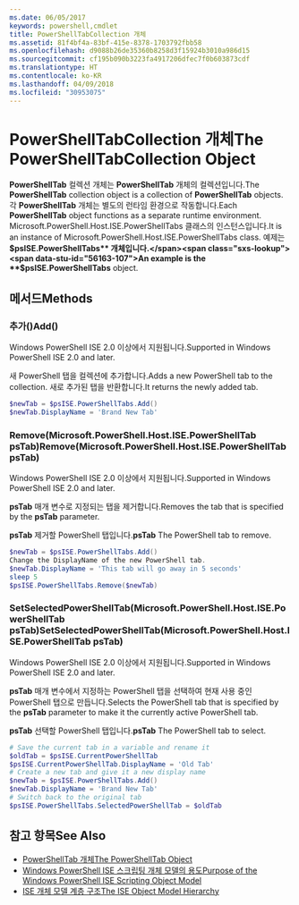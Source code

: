```yaml
---
ms.date: 06/05/2017
keywords: powershell,cmdlet
title: PowerShellTabCollection 개체
ms.assetid: 81f4bf4a-83bf-415e-8378-1703792fbb58
ms.openlocfilehash: d9088b26de35360b8258d3f15924b3010a986d15
ms.sourcegitcommit: cf195b090b3223fa4917206dfec7f0b603873cdf
ms.translationtype: HT
ms.contentlocale: ko-KR
ms.lasthandoff: 04/09/2018
ms.locfileid: "30953075"
---
```

# <a name="the-powershelltabcollection-object"></a><span data-ttu-id="56163-103">PowerShellTabCollection 개체</span><span class="sxs-lookup"><span data-stu-id="56163-103">The PowerShellTabCollection Object</span></span>

<span data-ttu-id="56163-104">**PowerShellTab** 컬렉션 개체는 **PowerShellTab** 개체의 컬렉션입니다.</span><span class="sxs-lookup"><span data-stu-id="56163-104">The **PowerShellTab** collection object is a collection of **PowerShellTab** objects.</span></span> <span data-ttu-id="56163-105">각 **PowerShellTab** 개체는 별도의 런타임 환경으로 작동합니다.</span><span class="sxs-lookup"><span data-stu-id="56163-105">Each **PowerShellTab** object functions as a separate runtime environment.</span></span> <span data-ttu-id="56163-106">Microsoft.PowerShell.Host.ISE.PowerShellTabs 클래스의 인스턴스입니다.</span><span class="sxs-lookup"><span data-stu-id="56163-106">It is an instance of Microsoft.PowerShell.Host.ISE.PowerShellTabs class.</span></span> <span data-ttu-id="56163-107">예제는 **$psISE.PowerShellTabs** 개체입니다.</span><span class="sxs-lookup"><span data-stu-id="56163-107">An example is the **$psISE.PowerShellTabs** object.</span></span>

## <a name="methods"></a><span data-ttu-id="56163-108">메서드</span><span class="sxs-lookup"><span data-stu-id="56163-108">Methods</span></span>

### <a name="add"></a><span data-ttu-id="56163-109">추가\(\)</span><span class="sxs-lookup"><span data-stu-id="56163-109">Add\(\)</span></span>

<span data-ttu-id="56163-110">Windows PowerShell ISE 2.0 이상에서 지원됩니다.</span><span class="sxs-lookup"><span data-stu-id="56163-110">Supported in Windows PowerShell ISE 2.0 and later.</span></span>

<span data-ttu-id="56163-111">새 PowerShell 탭을 컬렉션에 추가합니다.</span><span class="sxs-lookup"><span data-stu-id="56163-111">Adds a new PowerShell tab to the collection.</span></span> <span data-ttu-id="56163-112">새로 추가된 탭을 반환합니다.</span><span class="sxs-lookup"><span data-stu-id="56163-112">It returns the newly added tab.</span></span>

```powershell
$newTab = $psISE.PowerShellTabs.Add()
$newTab.DisplayName = 'Brand New Tab'
```

### <a name="removemicrosoftpowershellhostisepowershelltab-pstab"></a><span data-ttu-id="56163-113">Remove\(Microsoft.PowerShell.Host.ISE.PowerShellTab psTab\)</span><span class="sxs-lookup"><span data-stu-id="56163-113">Remove\(Microsoft.PowerShell.Host.ISE.PowerShellTab psTab\)</span></span>

<span data-ttu-id="56163-114">Windows PowerShell ISE 2.0 이상에서 지원됩니다.</span><span class="sxs-lookup"><span data-stu-id="56163-114">Supported in Windows PowerShell ISE 2.0 and later.</span></span>

<span data-ttu-id="56163-115">**psTab** 매개 변수로 지정되는 탭을 제거합니다.</span><span class="sxs-lookup"><span data-stu-id="56163-115">Removes the tab that is specified by the **psTab** parameter.</span></span>

<span data-ttu-id="56163-116">**psTab** 제거할 PowerShell 탭입니다.</span><span class="sxs-lookup"><span data-stu-id="56163-116">**psTab** The PowerShell tab to remove.</span></span>

```powershell
$newTab = $psISE.PowerShellTabs.Add()
Change the DisplayName of the new PowerShell tab.
$newTab.DisplayName = 'This tab will go away in 5 seconds'
sleep 5
$psISE.PowerShellTabs.Remove($newTab)
```

### <a name="setselectedpowershelltabmicrosoftpowershellhostisepowershelltab-pstab"></a><span data-ttu-id="56163-117">SetSelectedPowerShellTab\(Microsoft.PowerShell.Host.ISE.PowerShellTab psTab\)</span><span class="sxs-lookup"><span data-stu-id="56163-117">SetSelectedPowerShellTab\(Microsoft.PowerShell.Host.ISE.PowerShellTab psTab\)</span></span>

<span data-ttu-id="56163-118">Windows PowerShell ISE 2.0 이상에서 지원됩니다.</span><span class="sxs-lookup"><span data-stu-id="56163-118">Supported in Windows PowerShell ISE 2.0 and later.</span></span>

<span data-ttu-id="56163-119">**psTab** 매개 변수에서 지정하는 PowerShell 탭을 선택하여 현재 사용 중인 PowerShell 탭으로 만듭니다.</span><span class="sxs-lookup"><span data-stu-id="56163-119">Selects the PowerShell tab that is specified by the **psTab** parameter to make it the currently active PowerShell tab.</span></span>

<span data-ttu-id="56163-120">**psTab** 선택할 PowerShell 탭입니다.</span><span class="sxs-lookup"><span data-stu-id="56163-120">**psTab** The PowerShell tab to select.</span></span>

```powershell
# Save the current tab in a variable and rename it
$oldTab = $psISE.CurrentPowerShellTab
$psISE.CurrentPowerShellTab.DisplayName = 'Old Tab'
# Create a new tab and give it a new display name
$newTab = $psISE.PowerShellTabs.Add()
$newTab.DisplayName = 'Brand New Tab'
# Switch back to the original tab
$psISE.PowerShellTabs.SelectedPowerShellTab = $oldTab
```

## <a name="see-also"></a><span data-ttu-id="56163-121">참고 항목</span><span class="sxs-lookup"><span data-stu-id="56163-121">See Also</span></span>

- [<span data-ttu-id="56163-122">PowerShellTab 개체</span><span class="sxs-lookup"><span data-stu-id="56163-122">The PowerShellTab Object</span></span>](The-PowerShellTab-Object.md)
- [<span data-ttu-id="56163-123">Windows PowerShell ISE 스크립팅 개체 모델의 용도</span><span class="sxs-lookup"><span data-stu-id="56163-123">Purpose of the Windows PowerShell ISE Scripting Object Model</span></span>](Purpose-of-the-Windows-PowerShell-ISE-Scripting-Object-Model.md)
- [<span data-ttu-id="56163-124">ISE 개체 모델 계층 구조</span><span class="sxs-lookup"><span data-stu-id="56163-124">The ISE Object Model Hierarchy</span></span>](The-ISE-Object-Model-Hierarchy.md)